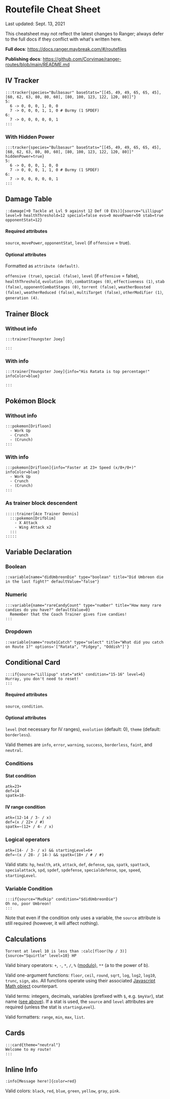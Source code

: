 # Routefile Cheat Sheet

Last updated: Sept. 13, 2021

This cheatsheet may not reflect the latest changes to Ranger; always defer to the full docs if they conflict with what's written here. 

**Full docs**: https://docs.ranger.maybreak.com/#/routefiles

**Publishing docs**: https://github.com/Corvimae/ranger-routes/blob/main/README.md

## IV Tracker

```
:::tracker{species="Bulbasaur" baseStats="[[45, 49, 49, 65, 65, 45], [60, 62, 63, 80, 80, 60], [80, 100, 123, 122, 120, 80]]"}
5: 
  6 -> 0, 0, 0, 1, 0, 0
  7 -> 0, 0, 0, 1, 1, 0 # Burmy (1 SPDEF)
6:
  7 -> 0, 0, 0, 0, 0, 1
:::
```

### With Hidden Power

```
:::tracker{species="Bulbasaur" baseStats="[[45, 49, 49, 65, 65, 45], [60, 62, 63, 80, 80, 60], [80, 100, 123, 122, 120, 80]]" hiddenPower=true}
5: 
  6 -> 0, 0, 0, 1, 0, 0
  7 -> 0, 0, 0, 1, 1, 0 # Burmy (1 SPDEF)
6:
  7 -> 0, 0, 0, 0, 0, 1
:::
```

## Damage Table

```
::damage[+0 Tackle at Lvl 9 against 12 Def (0 EVs)]{source="Lillipup" level=9 healthThreshold=12 special=false evs=0 movePower=50 stab=true opponentStat=12}
```

#### Required attributes

`source`, `movePower`, `opponentStat`, `level` (if `offensive` = true).

#### Optional attributes

Formatted as `attribute (default)`.

`offensive (true)`, `special (false)`, `level` (if `offensive` = false), `healthThreshold`, `evolution (0)`, `combatStages (0)`, `effectiveness (1)`, `stab (false)`, `opponentCombatStages (0)`, `torrent (false)`, `weatherBoosted (false)`, `weatherReduced (false)`, `multiTarget (false)`, `otherModifier (1)`, `generation (4)`.

## Trainer Block

### Without info
```
:::trainer[Youngster Joey]

:::
```

### With info
```
:::trainer[Youngster Joey]{info="His Ratata is top percentage!" infoColor=blue}

:::
```

## Pokémon Block

### Without info
```
:::pokemon[Drifloon]
  - Work Up
  - Crunch
  - (Crunch)
:::
```

### With info
```
:::pokemon[Drifloon]{info="Faster at 23+ Speed (x/8+/0+)" infoColor=blue}
  - Work Up
  - Crunch
  - (Crunch)
:::
```

### As trainer block descendent

```
:::::trainer[Ace Trainer Dennis]
  :::pokemon[Drifblim]
    - X Attack
    - Wing Attack x2
  :::
:::::
```

## Variable Declaration

### Boolean

```
::variable{name="didUmbreonDie" type="boolean" title="Did Umbreon die in the last fight?" defaultValue="false"}
```

### Numeric

```
:::variable{name="rareCandyCount" type="number" title="How many rare candies do you have?" defaultValue=0}
  Remember that the Coach Trainer gives five candies!
:::
```

### Dropdown

```
::variable{name="route1Catch" type="select" title="What did you catch on Route 1?" options='["Ratata", "Pidgey", "Oddish"]'}
```

## Conditional Card

```
:::if{source="Lillipup" stat="atk" condition="15-16" level=6}
Hurray, you don't need to reset!
:::
```

#### Required attributes

`source`, `condition`.

#### Optional attributes

`level` (not necessary for IV ranges), `evolution` (default: 0), `theme` (default: `borderless`).

Valid themes are `info`, `error`, `warning`, `success`, `borderless`, `faint`, and `neutral`.

### Conditions

#### Stat condition
```
atk=23+
def=14
spatk=18-
```

#### IV range condition
```
atk=(12-14 / 3- / x)
def=(x / 22+ / #)
spatk=~(12+ / 4- / x)
```

### Logical operators
```
atk=(14- / 3- / x) && startingLevel=6+
def=~(x / 28- / 14-) && spatk=(18+ / # / #)
```

Valid stats: `hp`, `health`, `atk`, `attack`, `def`, `defense`, `spa`, `spatk`, `spattack`, `specialattack`, `spd`, `spdef`, `spdefense`, `specialdefense`, `spe`, `speed`, `startingLevel`.

### Variable Condition

```
:::if{source="Mudkip" condition="$didUmbreonDie"}
Oh no, poor Umbreon!
:::
```

Note that even if the condition only uses a variable, the `source` attribute is still required (however, it will affect nothing).

## Calculations

```
Torrent at level 10 is less than :calc[floor(hp / 3)]{source="Squirtle" level=10} HP
```

Valid binary operators: `+`, `-`, `*`, `/`, `%` ([modulo](https://en.wikipedia.org/wiki/Modulo_operation)), `**` (a to the power of b).

Valid one-argument functions: `floor`, `ceil`, `round`, `sqrt`, `log`, `log2`, `log10`, `trunc`, `sign`, `abs`. All functions operate using their associated [Javascript Math object](https://developer.mozilla.org/en-US/docs/Web/JavaScript/Reference/Global_Objects/Math) counterpart.

Valid terms: integers, decimals, variables (prefixed with `$`, e.g. `$myVar`), stat name ([see above](#logical-operators)). If a stat is used, the `source` and `level` attributes are required (unless the stat is `startingLevel`).

Valid formatters: `range`, `min`, `max`, `list`.

## Cards
```
:::card{theme="neutral"}
Welcome to my route!
:::
```

## Inline Info
```
:info[Message here!]{color=red}
```

Valid colors: `black`, `red`, `blue`, `green`, `yellow`, `gray`, `pink`.


